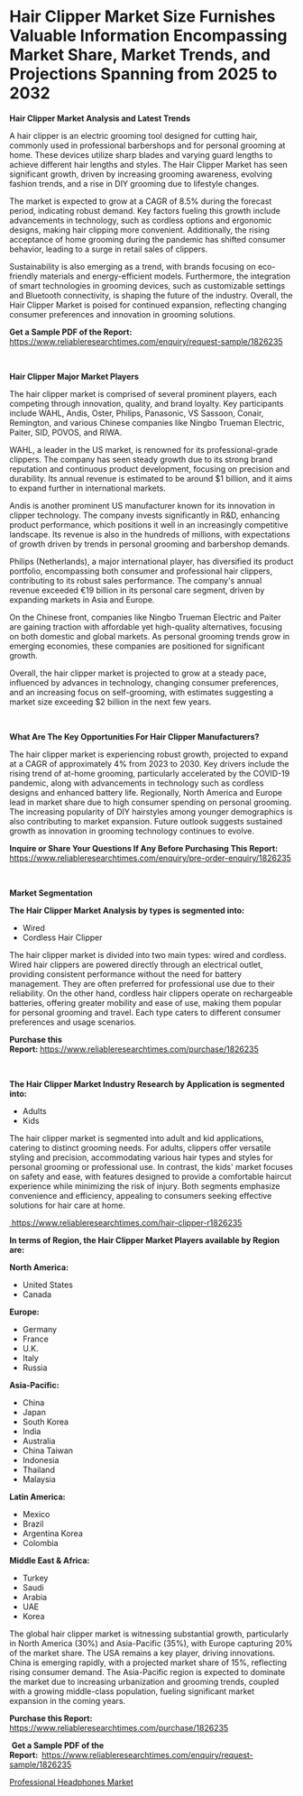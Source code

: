 <p><h1>Hair Clipper Market Size Furnishes Valuable Information Encompassing Market Share, Market Trends, and Projections Spanning from 2025 to 2032</h1></p><p><strong>Hair Clipper Market Analysis and Latest Trends</strong></p>
<p><p>A hair clipper is an electric grooming tool designed for cutting hair, commonly used in professional barbershops and for personal grooming at home. These devices utilize sharp blades and varying guard lengths to achieve different hair lengths and styles. The Hair Clipper Market has seen significant growth, driven by increasing grooming awareness, evolving fashion trends, and a rise in DIY grooming due to lifestyle changes. </p><p>The market is expected to grow at a CAGR of 8.5% during the forecast period, indicating robust demand. Key factors fueling this growth include advancements in technology, such as cordless options and ergonomic designs, making hair clipping more convenient. Additionally, the rising acceptance of home grooming during the pandemic has shifted consumer behavior, leading to a surge in retail sales of clippers. </p><p>Sustainability is also emerging as a trend, with brands focusing on eco-friendly materials and energy-efficient models. Furthermore, the integration of smart technologies in grooming devices, such as customizable settings and Bluetooth connectivity, is shaping the future of the industry. Overall, the Hair Clipper Market is poised for continued expansion, reflecting changing consumer preferences and innovation in grooming solutions.</p></p>
<p><strong>Get a Sample PDF of the Report:&nbsp;</strong> <a href="https://www.reliableresearchtimes.com/enquiry/request-sample/1826235?utm_campaign=2033&utm_medium=2&utm_source=Github&utm_content=ia&utm_term=07022025&utm_id=hair-clipper">https://www.reliableresearchtimes.com/enquiry/request-sample/1826235</a></p>
<p>&nbsp;</p>
<p><strong>Hair Clipper Major Market Players</strong></p>
<p><p>The hair clipper market is comprised of several prominent players, each competing through innovation, quality, and brand loyalty. Key participants include WAHL, Andis, Oster, Philips, Panasonic, VS Sassoon, Conair, Remington, and various Chinese companies like Ningbo Trueman Electric, Paiter, SID, POVOS, and RIWA.</p><p>WAHL, a leader in the US market, is renowned for its professional-grade clippers. The company has seen steady growth due to its strong brand reputation and continuous product development, focusing on precision and durability. Its annual revenue is estimated to be around $1 billion, and it aims to expand further in international markets.</p><p>Andis is another prominent US manufacturer known for its innovation in clipper technology. The company invests significantly in R&D, enhancing product performance, which positions it well in an increasingly competitive landscape. Its revenue is also in the hundreds of millions, with expectations of growth driven by trends in personal grooming and barbershop demands.</p><p>Philips (Netherlands), a major international player, has diversified its product portfolio, encompassing both consumer and professional hair clippers, contributing to its robust sales performance. The company's annual revenue exceeded €19 billion in its personal care segment, driven by expanding markets in Asia and Europe.</p><p>On the Chinese front, companies like Ningbo Trueman Electric and Paiter are gaining traction with affordable yet high-quality alternatives, focusing on both domestic and global markets. As personal grooming trends grow in emerging economies, these companies are positioned for significant growth.</p><p>Overall, the hair clipper market is projected to grow at a steady pace, influenced by advances in technology, changing consumer preferences, and an increasing focus on self-grooming, with estimates suggesting a market size exceeding $2 billion in the next few years.</p></p>
<p>&nbsp;</p>
<p><strong>What Are The Key Opportunities For Hair Clipper Manufacturers?</strong></p>
<p><p>The hair clipper market is experiencing robust growth, projected to expand at a CAGR of approximately 4% from 2023 to 2030. Key drivers include the rising trend of at-home grooming, particularly accelerated by the COVID-19 pandemic, along with advancements in technology such as cordless designs and enhanced battery life. Regionally, North America and Europe lead in market share due to high consumer spending on personal grooming. The increasing popularity of DIY hairstyles among younger demographics is also contributing to market expansion. Future outlook suggests sustained growth as innovation in grooming technology continues to evolve.</p></p>
<p><strong>Inquire or Share Your Questions If Any Before Purchasing This Report:</strong> <a href="https://www.reliableresearchtimes.com/enquiry/pre-order-enquiry/1826235?utm_campaign=2033&utm_medium=2&utm_source=Github&utm_content=ia&utm_term=07022025&utm_id=hair-clipper">https://www.reliableresearchtimes.com/enquiry/pre-order-enquiry/1826235</a></p>
<p>&nbsp;</p>
<p><strong>Market Segmentation</strong></p>
<p><strong>The Hair Clipper Market Analysis by types is segmented into:</strong></p>
<p><ul><li>Wired</li><li>Cordless Hair Clipper</li></ul></p>
<p><p>The hair clipper market is divided into two main types: wired and cordless. Wired hair clippers are powered directly through an electrical outlet, providing consistent performance without the need for battery management. They are often preferred for professional use due to their reliability. On the other hand, cordless hair clippers operate on rechargeable batteries, offering greater mobility and ease of use, making them popular for personal grooming and travel. Each type caters to different consumer preferences and usage scenarios.</p></p>
<p><strong>Purchase this Report:&nbsp;</strong><a href="https://www.reliableresearchtimes.com/purchase/1826235?utm_campaign=2033&utm_medium=2&utm_source=Github&utm_content=ia&utm_term=07022025&utm_id=hair-clipper">https://www.reliableresearchtimes.com/purchase/1826235</a></p>
<p>&nbsp;</p>
<p><strong>The Hair Clipper Market Industry Research by Application is segmented into:</strong></p>
<p><ul><li>Adults</li><li>Kids</li></ul></p>
<p><p>The hair clipper market is segmented into adult and kid applications, catering to distinct grooming needs. For adults, clippers offer versatile styling and precision, accommodating various hair types and styles for personal grooming or professional use. In contrast, the kids' market focuses on safety and ease, with features designed to provide a comfortable haircut experience while minimizing the risk of injury. Both segments emphasize convenience and efficiency, appealing to consumers seeking effective solutions for hair care at home.</p></p>
<p><a href="https://www.reliableresearchtimes.com/hair-clipper-r1826235?utm_campaign=2033&utm_medium=2&utm_source=Github&utm_content=ia&utm_term=07022025&utm_id=hair-clipper">&nbsp;https://www.reliableresearchtimes.com/hair-clipper-r1826235</a></p>
<p><strong>In terms of Region, the Hair Clipper Market Players available by Region are:</strong></p>
<p>
    <p> <strong> North America: </strong>
        <ul>
            <li>United States</li>
            <li>Canada</li>
        </ul>
        </p> 
    <p> <strong> Europe: </strong>
        <ul>
            <li>Germany</li>
            <li>France</li>
            <li>U.K.</li>
            <li>Italy</li>
            <li>Russia</li>
        </ul>
        </p> 
    <p> <strong> Asia-Pacific: </strong>
        <ul>
            <li>China</li>
            <li>Japan</li>
            <li>South Korea</li>
            <li>India</li>
            <li>Australia</li>
            <li>China Taiwan</li>
            <li>Indonesia</li>
            <li>Thailand</li>
            <li>Malaysia</li>
        </ul>
        </p> 
    <p> <strong> Latin America: </strong>
        <ul>
            <li>Mexico</li>
            <li>Brazil</li>
            <li>Argentina Korea</li>
            <li>Colombia</li>
        </ul>
        </p> 
    <p> <strong> Middle East & Africa: </strong>
        <ul>
            <li>Turkey</li>
            <li>Saudi</li>
            <li>Arabia</li>
            <li>UAE</li>
            <li>Korea</li>
        </ul>
    </p>
    </p>
<p><p>The global hair clipper market is witnessing substantial growth, particularly in North America (30%) and Asia-Pacific (35%), with Europe capturing 20% of the market share. The USA remains a key player, driving innovations. China is emerging rapidly, with a projected market share of 15%, reflecting rising consumer demand. The Asia-Pacific region is expected to dominate the market due to increasing urbanization and grooming trends, coupled with a growing middle-class population, fueling significant market expansion in the coming years.</p></p>
<p><strong>Purchase this Report: </strong><a href="https://www.reliableresearchtimes.com/purchase/1826235?utm_campaign=2033&utm_medium=2&utm_source=Github&utm_content=ia&utm_term=07022025&utm_id=hair-clipper">https://www.reliableresearchtimes.com/purchase/1826235</a></p>
<p>&nbsp;<strong>Get a Sample PDF of the Report:&nbsp;&nbsp;</strong><a href="https://www.reliableresearchtimes.com/enquiry/request-sample/1826235?utm_campaign=2033&utm_medium=2&utm_source=Github&utm_content=ia&utm_term=07022025&utm_id=hair-clipper">https://www.reliableresearchtimes.com/enquiry/request-sample/1826235</a></p>
<p><strong></strong></p>
<p><p><a href="https://github.com/ygfu6u/Market-Research-Report-List-1/blob/main/professional-headphones-market.md?utm_campaign=2033&utm_medium=2&utm_source=Github&utm_content=ia&utm_term=07022025&utm_id=hair-clipper">Professional Headphones Market</a></p></p>
